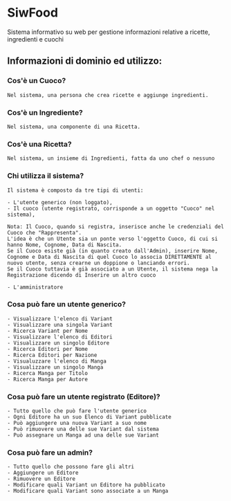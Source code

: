 # SiwFood
 Sistema informativo su web per gestione informazioni relative a ricette, ingredienti e cuochi

## Informazioni di dominio ed utilizzo:

### Cos'è un Cuoco?

    Nel sistema, una persona che crea ricette e aggiunge ingredienti.

### Cos'è un Ingrediente?

    Nel sistema, una componente di una Ricetta.

### Cos'è una Ricetta?

    Nel sistema, un insieme di Ingredienti, fatta da uno chef o nessuno
    
### Chi utilizza il sistema?

    Il sistema è composto da tre tipi di utenti:  

    - L'utente generico (non loggato),  
    - Il cuoco (utente registrato, corrisponde a un oggetto "Cuoco" nel sistema),  

    Nota: Il Cuoco, quando si registra, inserisce anche le credenziali del Cuoco che "Rappresenta".
    L'idea è che un Utente sia un ponte verso l'oggetto Cuoco, di cui si hanno Nome, Cognome, Data di Nascita.
    Se il Cuoco esiste già (in quanto creato dall'Admin), inserire Nome, Cognome e Data di Nascita di quel Cuoco lo associa DIRETTAMENTE al nuovo utente, senza crearne un doppione o lanciando errori.
    Se il Cuoco tuttavia è già associato a un Utente, il sistema nega la Registrazione dicendo di Inserire un altro cuoco

    - L'amministratore 

### Cosa può fare un utente generico?

    - Visualizzare l'elenco di Variant
    - Visualizzare una singola Variant
    - Ricerca Variant per Nome
    - Visualizzare l'elenco di Editori
    - Visualizzare un singolo Editore
    - Ricerca Editori per Nome
    - Ricerca Editori per Nazione
    - Visualuzzare l'elenco di Manga
    - Visualizzare un singolo Manga
    - Ricerca Manga per Titolo
    - Ricerca Manga per Autore


### Cosa può fare un utente registrato (Editore)?

    - Tutto quello che può fare l'utente generico
    - Ogni Editore ha un suo Elenco di Variant pubblicate
    - Può aggiungere una nuova Variant a suo nome
    - Può rimuovere una delle sue Variant dal sistema
    - Può assegnare un Manga ad una delle sue Variant

### Cosa può fare un admin?

    - Tutto quello che possono fare gli altri
    - Aggiungere un Editore
    - Rimuovere un Editore
    - Modificare quali Variant un Editore ha pubblicato
    - Modificare quali Variant sono associate a un Manga
